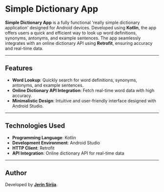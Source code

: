 # Simple Dictionary App

**Simple Dictionary App** is a fully functional 'really simple dictionary application' designed for Android devices. Developed using **Kotlin**, the app offers users a quick and efficient way to look up word definitions, synonyms, antonyms, and example sentences. The app seamlessly integrates with an online dictionary API using **Retrofit**, ensuring accuracy and real-time data.

---

## Features

- **Word Lookup**: Quickly search for word definitions, synonyms, antonyms, and example sentences.
- **Online Dictionary API Integration**: Fetch real-time word data with high accuracy.
- **Minimalistic Design**: Intuitive and user-friendly interface designed with Android Studio.

---

## Technologies Used

- **Programming Language**: Kotlin
- **Development Environment**: Android Studio
- **HTTP Client**: Retrofit
- **API Integration**: Online dictionary API for real-time data

---

## Author
Developed by [**Jerin Sirija**](https://github.com/JerinSirijaDev).


